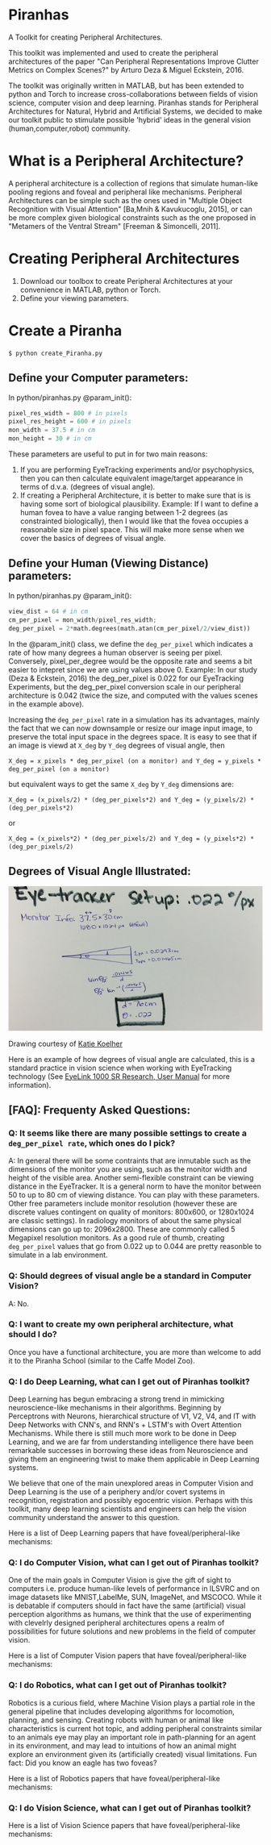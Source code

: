# Piranhas
A Toolkit for creating Peripheral Architectures.

This toolkit was implemented and used to create the peripheral architectures of the paper "Can Peripheral Representations Improve Clutter Metrics on Complex Scenes?" by Arturo Deza & Miguel Eckstein, 2016.

The toolkit was originally written in MATLAB, but has been extended to python and Torch to increase cross-collaborations between fields of vision science, computer vision and deep learning. Piranhas stands for Peripheral Architectures for Natural, Hybrid and Artificial Systems, we decided to make our toolkit public to stimulate possible 'hybrid' ideas in the general vision (human,computer,robot) community.

# What is a Peripheral Architecture?
A peripheral architecture is a collection of regions that simulate human-like pooling regions and foveal and peripheral like mechanisms. Peripheral Architectures can be simple such as the ones used in "Multiple Object Recognition with Visual Attention" [Ba,Mnih & Kavukucoglu, 2015], or can be more complex given biological constraints such as the one proposed in "Metamers of the Ventral Stream" [Freeman & Simoncelli, 2011]. 

# Creating Peripheral Architectures

1) Download our toolbox to create Peripheral Architectures at your convenience in MATLAB, python or Torch.
2) Define your viewing parameters.

# Create a Piranha
```
$ python create_Piranha.py
```

## Define your Computer parameters:

In python/piranhas.py @param_init():

```python
pixel_res_width = 800 # in pixels
pixel_res_height = 600 # in pixels
mon_width = 37.5 # in cm
mon_height = 30 # in cm
```

These parameters are useful to put in for two main reasons: 
1. If you are performing EyeTracking experiments and/or psychophysics, then you can then
calculate equivalent image/target appearance in terms of d.v.a. (degrees of visual angle). 
2. If creating a Peripheral Architecture,
it is better to make sure that is is having some sort of biological plausibility. Example: If I want to define a human fovea to have a value ranging between 1-2 degrees (as constrainted biologically), then I would like that the fovea occupies a reasonable size in pixel space. This will make more sense when we cover the basics of degrees of visual angle.

## Define your Human (Viewing Distance) parameters:

In python/piranhas.py @param_init():

```python
view_dist = 64 # in cm
cm_per_pixel = mon_width/pixel_res_width;
deg_per_pixel = 2*math.degrees(math.atan(cm_per_pixel/2/view_dist))
```

In the @param_init() class, we define the `deg_per_pixel` which indicates a rate of how many degrees a human observer is seeing per pixel. Conversely, pixel_per_degree would be the opposite rate and seems a bit easier to intepret since we are using values above 0. Example:
In our study (Deza & Eckstein, 2016) the deg_per_pixel is 0.022 for our EyeTracking Experiments, but the deg_per_pixel conversion scale in 
our peripheral architecture is 0.042 (twice the size, and computed with the values scenes in the example above).

Increasing the `deg_per_pixel` rate in a simulation has its advantages, mainly the fact that we can now downsample or resize our image input image,
to preserve the total input space in the degrees space. It is easy to see that if an image is viewd at `X_deg` by `Y_deg` degrees of visual angle, then 

	X_deg = x_pixels * deg_per_pixel (on a monitor) and Y_deg = y_pixels * deg_per_pixel (on a monitor)

but equivalent ways to get the same `X_deg` by `Y_deg` dimensions are:

	X_deg = (x_pixels/2) * (deg_per_pixels*2) and Y_deg = (y_pixels/2) * (deg_per_pixels*2)

or

	X_deg = (x_pixels*2) * (deg_per_pixels/2) and Y_deg = (y_pixels*2) * (deg_per_pixels/2)

## Degrees of Visual Angle Illustrated:

![EyeTrackerSettings](/images/EyeTrackerSettings.jpg)

Drawing courtesy of [Katie Koelher](http://koehler.moonfruit.com/home/4580555573)

Here is an example of how degrees of visual angle are calculated, this is a standard practice in vision science when working with EyeTracking technology (See [EyeLink 1000 SR Research, User Manual](http://sr-research.jp/support/EyeLink%201000%20User%20Manual%201.5.0.pdf) for more information).



## [FAQ]: Frequenty Asked Questions:

### Q: It seems like there are many possible settings to create a `deg_per_pixel rate`, which ones do I pick?

A: In general there will be some contraints that are inmutable such as the dimensions of the monitor you are using, such as the monitor width and height of the visible area. Another semi-flexible constraint can be viewing distance in the EyeTracker. It is a general norm to have the monitor between 50 to up to 80 cm of viewing distance. You can play with these parameters. Other free parameters include monitor resolution (however these are discrete values contingent on quality of monitors: 800x600, or 1280x1024 are classic settings). In radiology monitors of about
the same physical dimensions can go up to: 2096x2800. These are commonly called 5 Megapixel resolution monitors. As a good rule of thumb, creating
`deg_per_pixel` values that go from 0.022 up to 0.044 are pretty reasonble to simulate in a lab environment.

### Q: Should degrees of visual angle be a standard in Computer Vision?

A: No.

### Q: I want to create my own peripheral architecture, what should I do?

Once you have a functional architecture, you are more than welcome to add it to the Piranha School (similar to the Caffe Model Zoo).

### Q: I do Deep Learning, what can I get out of Piranhas toolkit?

Deep Learning has begun embracing a strong trend in mimicking neuroscience-like mechanisms in their algorithms. Beginning by Perceptrons with Neurons, hierarchical structure of V1, V2, V4, and IT with Deep Networks with CNN's, and RNN's + LSTM's with Overt Attention Mechanisms.
While there is still much more work to be done in Deep Learning, and we are far from understanding intelligence there have been remarkable successes
in borrowing these ideas from Neuroscience and giving them an engineering twist to make them applicable in Deep Learning systems.

We believe that one of the main unexplored areas in Computer Vision and Deep Learning is the use of a periphery and/or covert systems in recognition, registration and possibly egocentric vision. Perhaps with this toolkit, many deep learning scientists and engineers can help the vision community understand the answer to this question.

Here is a list of Deep Learning papers that have foveal/peripheral-like mechanisms:

### Q: I do Computer Vision, what can I get out of Piranhas toolkit?

One of the main goals in Computer Vision is give the gift of sight to computers i.e. produce human-like levels of performance in ILSVRC and on image datasets like MNIST,LabelMe, SUN, ImageNet, and MSCOCO. While it is debatable if computers should in fact have the same (artificial) visual perception algorithms as humans, we think that the use of experimenting with clevelrly designed peripheral architectures opens a realm of possibilities for future solutions and new problems in the field of computer vision. 

Here is a list of Computer Vision papers that have foveal/peripheral-like mechanisms:

### Q: I do Robotics, what can I get out of Piranhas toolkit?

Robotics is a curious field, where Machine Vision plays a partial role in the general pipeline that includes developing algorithms for locomotion, planning, and sensing. Creating robots with human or animal like characteristics is current hot topic, and adding peripheral constraints similar to 
an animals eye may play an important role in path-planning for an agent in its environment, and may lead to intuitions of how an animal might explore an environment given its (artificially created) visual limitations. Fun fact: Did you know an eagle has two foveas?

Here is a list of Robotics papers that have foveal/peripheral-like mechanisms:

### Q: I do Vision Science, what can I get out of Piranhas toolkit?



Here is a list of Vision Science papers that have foveal/peripheral-like mechanisms:

